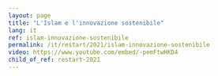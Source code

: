 ```yaml
---
layout: page
title: "L'Islam e l'innovazione sostenibile"
lang: it
ref: islam-innovazione-sostenibile
permalink: /it/restart/2021/islam-innovazione-sostenibile
video: https://www.youtube.com/embed/-pemFtwHKD4
child_of_ref: restart-2021
---
```

